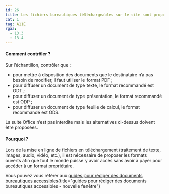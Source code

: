 ```yaml
---
id: 26
title: Les fichiers bureautiques téléchargeables sur le site sont proposés dans un format ouvert et sont accessibles
cat: 1
tag: A11É
rgaa:
  - 13.3
  - 13.4
---
```


#### Comment contrôler ?

Sur l’échantillon, contrôler que :
* pour mettre à disposition des documents que le destinataire n’a pas besoin de modifier, il faut utiliser le format PDF ;
* pour diffuser un document de type texte, le format recommandé est ODT ;
* pour diffuser un document de type présentation, le format recommandé est ODP ;
* pour diffuser un document de type feuille de calcul, le format recommandé est ODS.

La suite Office n’est pas interdite mais les alternatives ci-dessus doivent être proposées.

#### Pourquoi ?

Lors de la mise en ligne de fichiers en téléchargement (traitement de texte, images, audio, vidéo, etc.), il est nécessaire de proposer les formats ouverts afin que tout le monde puisse y avoir accès sans avoir à payer pour accéder à un format propriétaire.

Vous pouvez vous référer aux [guides pour rédiger des documents bureautiques accessibles](https://github.com/DISIC/guides-documents_bureautiques_accessibles){title="guides pour rédiger des documents bureautiques accessibles - nouvelle fenêtre"}
